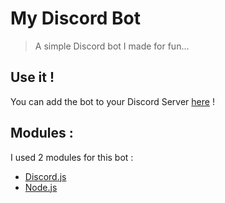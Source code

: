 # My Discord Bot
>A simple Discord bot I made for fun...

## Use it !
You can add the bot to your Discord Server [here](https://discordapp.com/oauth2/authorize?client_id=493100279902896139&scope=bot&permissions=0) !

## Modules :
I used 2 modules for this bot :
- [Discord.js](https://discord.js.org/)
- [Node.js](https://nodejs.org/)
